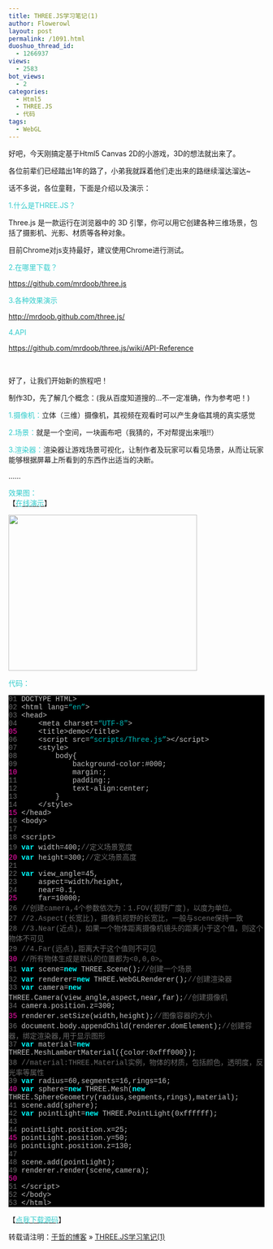```yaml
---
title: THREE.JS学习笔记(1)
author: Flowerowl
layout: post
permalink: /1091.html
duoshuo_thread_id:
  - 1266937
views:
  - 2583
bot_views:
  - 2
categories:
  - Html5
  - THREE.JS
  - 代码
tags:
  - WebGL
---
```

  
好吧，今天刚搞定基于Html5 Canvas 2D的小游戏，3D的想法就出来了。

各位前辈们已经踏出1年的路了，小弟我就踩着他们走出来的路继续溜达溜达~

话不多说，各位童鞋，下面是介绍以及演示：

<span style="color: #33cccc;">1.什么是THREE.JS？</span>

Three.js 是一款运行在浏览器中的 3D 引擎，你可以用它创建各种三维场景，包括了摄影机、光影、材质等各种对象。

目前Chrome对js支持最好，建议使用Chrome进行测试。

<span style="color: #33cccc;">2.在哪里下载？</span>

<a href="https://github.com/mrdoob/three.js" target="_blank">https://github.com/mrdoob/three.js</a>

<span style="color: #33cccc;">3.各种效果演示</span>

<a href="http://mrdoob.github.com/three.js/" target="_blank">http://mrdoob.github.com/three.js/</a>

<span style="color: #33cccc;">4.API</span>

<a href="https://github.com/mrdoob/three.js/wiki/API-Reference" target="_blank">https://github.com/mrdoob/three.js/wiki/API-Reference</a>

&nbsp;

好了，让我们开始新的旅程吧！

制作3D，先了解几个概念：(我从百度知道搜的&#8230;不一定准确，作为参考吧！)

<span style="color: #33cccc;">1.摄像机：</span>立体（三维）摄像机，其视频在观看时可以产生身临其境的真实感觉

<span style="color: #33cccc;">2.场景：</span>就是一个空间，一块画布吧（我猜的，不对帮提出来哦!!）

<span style="color: #33cccc;">3.渲染器：</span>渲染器让游戏场景可视化，让制作者及玩家可以看见场景，从而让玩家能够根据屏幕上所看到的东西作出适当的决断。

……

<span style="color: #33cccc;">效果图：</span>  
【<span style="color: #33cccc;"><a href="http://lazynight.me/z/three.js/1/demo.html" target="_blank"><span style="color: #33cccc;">在线演示</span></a></span>】

[<img class="aligncenter size-full wp-image-1092" title="Lazynight | 夜阑" src="http://lazynight.me/wp-content/uploads/2011/12/14.jpg" alt="" width="371" height="307" />][1]

<span style="color: #33cccc;">代码：</span>

<div class="source" style="color: #c0c0c0; background-color: #000000; font-family: Consolas, 'Lucida Console', 'Courier New';">
  <span style="color: #696969;">01</span> <span style="color: #c0c0c0;"><!</span><span style="color: #c0c0c0;">DOCTYPE</span> <span style="color: #c0c0c0;">HTML</span><span style="color: #c0c0c0;">></span><br /> <span style="color: #696969;">02</span> <span style="color: #c0c0c0;"><</span><span style="color: #c0c0c0;">html</span> <span style="color: #c0c0c0;">lang</span><span style="color: #c0c0c0;">=</span><span style="color: #00bbbb;">&#8220;en&#8221;</span><span style="color: #c0c0c0;">></span><br /> <span style="color: #696969;">03</span> <span style="color: #c0c0c0;"><</span><span style="color: #c0c0c0;">head</span><span style="color: #c0c0c0;">></span><br /> <span style="color: #696969;">04</span>     <span style="color: #c0c0c0;"><</span><span style="color: #c0c0c0;">meta</span> <span style="color: #c0c0c0;">charset</span><span style="color: #c0c0c0;">=</span><span style="color: #00bbbb;">&#8220;UTF-8&#8243;</span><span style="color: #c0c0c0;">></span><br /> <span style="color: #f810b0;">05</span>     <span style="color: #c0c0c0;"><</span><span style="color: #c0c0c0;">title</span><span style="color: #c0c0c0;">></span><span style="color: #c0c0c0;">demo</span><span style="color: #c0c0c0;"><</span><span style="color: #c0c0c0;">/title></span><br /> <span style="color: #696969;">06</span>     <span style="color: #c0c0c0;"><</span><span style="color: #c0c0c0;">script</span> <span style="color: #c0c0c0;">src</span><span style="color: #c0c0c0;">=</span><span style="color: #00bbbb;">&#8220;scripts/Three.js&#8221;</span><span style="color: #c0c0c0;">><</span><span style="color: #c0c0c0;">/script></span><br /> <span style="color: #696969;">07</span>     <span style="color: #c0c0c0;"><</span><span style="color: #c0c0c0;">style</span><span style="color: #c0c0c0;">></span><br /> <span style="color: #696969;">08</span>         <span style="color: #c0c0c0;">body</span><span style="color: #c0c0c0;">{</span><br /> <span style="color: #696969;">09</span>             <span style="color: #c0c0c0;">background</span><span style="color: #c0c0c0;">-</span><span style="color: #c0c0c0;">color</span><span style="color: #c0c0c0;">:</span><span style="color: #c0c0c0;">#</span><span style="color: #c0c0c0;">000</span>;<br /> <span style="color: #f810b0;">10</span>             <span style="color: #c0c0c0;">margin</span><span style="color: #c0c0c0;">:</span><span style="color: #c0c0c0;"></span>;<br /> <span style="color: #696969;">11</span>             <span style="color: #c0c0c0;">padding</span><span style="color: #c0c0c0;">:</span><span style="color: #c0c0c0;"></span>;<br /> <span style="color: #696969;">12</span>             <span style="color: #c0c0c0;">text</span><span style="color: #c0c0c0;">-</span><span style="color: #c0c0c0;">align</span><span style="color: #c0c0c0;">:</span><span style="color: #c0c0c0;">center</span>;<br /> <span style="color: #696969;">13</span>         <span style="color: #c0c0c0;">}</span><br /> <span style="color: #696969;">14</span>     <span style="color: #c0c0c0;"><</span><span style="color: #c0c0c0;">/style></span><br /> <span style="color: #f810b0;">15</span> <span style="color: #c0c0c0;"><</span><span style="color: #c0c0c0;">/head></span><br /> <span style="color: #696969;">16</span> <span style="color: #c0c0c0;"><</span><span style="color: #c0c0c0;">body</span><span style="color: #c0c0c0;">></span><br /> <span style="color: #696969;">17</span><br /> <span style="color: #696969;">18</span> <span style="color: #c0c0c0;"><</span><span style="color: #c0c0c0;">script</span><span style="color: #c0c0c0;">></span><br /> <span style="color: #696969;">19</span> <span style="color: #00ffff; font-weight: bold;">var</span> <span style="color: #c0c0c0;">width</span><span style="color: #c0c0c0;">=</span><span style="color: #c0c0c0;">400</span>;<span style="color: #696969;">//定义场景宽度</span><br /> <span style="color: #f810b0;">20</span> <span style="color: #00ffff; font-weight: bold;">var</span> <span style="color: #c0c0c0;">height</span><span style="color: #c0c0c0;">=</span><span style="color: #c0c0c0;">300</span>;<span style="color: #696969;">//定义场景高度</span><br /> <span style="color: #696969;">21</span><br /> <span style="color: #696969;">22</span> <span style="color: #00ffff; font-weight: bold;">var</span> <span style="color: #c0c0c0;">view_angle</span><span style="color: #c0c0c0;">=</span><span style="color: #c0c0c0;">45</span><span style="color: #c0c0c0;">,</span><br /> <span style="color: #696969;">23</span>     <span style="color: #c0c0c0;">aspect</span><span style="color: #c0c0c0;">=</span><span style="color: #c0c0c0;">width</span><span style="color: #c0c0c0;">/</span><span style="color: #c0c0c0;">height</span><span style="color: #c0c0c0;">,</span><br /> <span style="color: #696969;">24</span>     <span style="color: #c0c0c0;">near</span><span style="color: #c0c0c0;">=</span><span style="color: #c0c0c0;">0.1</span><span style="color: #c0c0c0;">,</span><br /> <span style="color: #f810b0;">25</span>     <span style="color: #c0c0c0;">far</span><span style="color: #c0c0c0;">=</span><span style="color: #c0c0c0;">10000</span>;<br /> <span style="color: #696969;">26</span> <span style="color: #696969;">//创建camera,4个参数依次为：1.FOV(视野广度)，以度为单位。</span><br /> <span style="color: #696969;">27</span> <span style="color: #696969;">//2.Aspect(长宽比)，摄像机视野的长宽比，一般与scene保持一致</span><br /> <span style="color: #696969;">28</span> <span style="color: #696969;">//3.Near(近点)，如果一个物体距离摄像机镜头的距离小于这个值，则这个物体不可见</span><br /> <span style="color: #696969;">29</span> <span style="color: #696969;">//4.Far(远点),距离大于这个值则不可见</span><br /> <span style="color: #f810b0;">30</span> <span style="color: #696969;">//所有物体生成是默认的位置都为<0,0,0>。</span><br /> <span style="color: #696969;">31</span> <span style="color: #00ffff; font-weight: bold;">var</span> <span style="color: #c0c0c0;">scene</span><span style="color: #c0c0c0;">=</span><span style="color: #00ffff; font-weight: bold;">new</span> <span style="color: #c0c0c0;">THREE</span><span style="color: #c0c0c0;">.</span><span style="color: #c0c0c0;">Scene</span>();<span style="color: #696969;">//创建一个场景</span><br /> <span style="color: #696969;">32</span> <span style="color: #00ffff; font-weight: bold;">var</span> <span style="color: #c0c0c0;">renderer</span><span style="color: #c0c0c0;">=</span><span style="color: #00ffff; font-weight: bold;">new</span> <span style="color: #c0c0c0;">THREE</span><span style="color: #c0c0c0;">.</span><span style="color: #c0c0c0;">WebGLRenderer</span>();<span style="color: #696969;">//创建渲染器</span><br /> <span style="color: #696969;">33</span> <span style="color: #00ffff; font-weight: bold;">var</span> <span style="color: #c0c0c0;">camera</span><span style="color: #c0c0c0;">=</span><span style="color: #00ffff; font-weight: bold;">new</span> <span style="color: #c0c0c0;">THREE</span><span style="color: #c0c0c0;">.</span><span style="color: #c0c0c0;">Camera</span>(<span style="color: #c0c0c0;">view_angle</span><span style="color: #c0c0c0;">,</span><span style="color: #c0c0c0;">aspect</span><span style="color: #c0c0c0;">,</span><span style="color: #c0c0c0;">near</span><span style="color: #c0c0c0;">,</span><span style="color: #c0c0c0;">far</span>);<span style="color: #696969;">//创建摄像机</span><br /> <span style="color: #696969;">34</span> <span style="color: #c0c0c0;">camera</span><span style="color: #c0c0c0;">.</span><span style="color: #c0c0c0;">position</span><span style="color: #c0c0c0;">.</span><span style="color: #c0c0c0;">z</span><span style="color: #c0c0c0;">=</span><span style="color: #c0c0c0;">300</span>;<br /> <span style="color: #f810b0;">35</span> <span style="color: #c0c0c0;">renderer</span><span style="color: #c0c0c0;">.</span><span style="color: #c0c0c0;">setSize</span>(<span style="color: #c0c0c0;">width</span><span style="color: #c0c0c0;">,</span><span style="color: #c0c0c0;">height</span>);<span style="color: #696969;">//图像容器的大小</span><br /> <span style="color: #696969;">36</span> <span style="color: #c0c0c0;">document</span><span style="color: #c0c0c0;">.</span><span style="color: #c0c0c0;">body</span><span style="color: #c0c0c0;">.</span><span style="color: #c0c0c0;">appendChild</span>(<span style="color: #c0c0c0;">renderer</span><span style="color: #c0c0c0;">.</span><span style="color: #c0c0c0;">domElement</span>);<span style="color: #696969;">//创建容器，绑定渲染器,用于显示图形</span><br /> <span style="color: #696969;">37</span> <span style="color: #00ffff; font-weight: bold;">var</span> <span style="color: #c0c0c0;">material</span><span style="color: #c0c0c0;">=</span><span style="color: #00ffff; font-weight: bold;">new</span> <span style="color: #c0c0c0;">THREE</span><span style="color: #c0c0c0;">.</span><span style="color: #c0c0c0;">MeshLambertMaterial</span><span style="color: #c0c0c0;">({</span><span style="color: #c0c0c0;">color</span><span style="color: #c0c0c0;">:</span><span style="color: #c0c0c0;">0xfff000</span><span style="color: #c0c0c0;">});</span><br /> <span style="color: #696969;">38</span> <span style="color: #696969;">//material:THREE.Material实例，物体的材质，包括颜色，透明度，反光率等属性</span><br /> <span style="color: #696969;">39</span> <span style="color: #00ffff; font-weight: bold;">var</span> <span style="color: #c0c0c0;">radius</span><span style="color: #c0c0c0;">=</span><span style="color: #c0c0c0;">60</span><span style="color: #c0c0c0;">,</span><span style="color: #c0c0c0;">segments</span><span style="color: #c0c0c0;">=</span><span style="color: #c0c0c0;">16</span><span style="color: #c0c0c0;">,</span><span style="color: #c0c0c0;">rings</span><span style="color: #c0c0c0;">=</span><span style="color: #c0c0c0;">16</span>;<br /> <span style="color: #f810b0;">40</span> <span style="color: #00ffff; font-weight: bold;">var</span> <span style="color: #c0c0c0;">sphere</span><span style="color: #c0c0c0;">=</span><span style="color: #00ffff; font-weight: bold;">new</span> <span style="color: #c0c0c0;">THREE</span><span style="color: #c0c0c0;">.</span><span style="color: #c0c0c0;">Mesh</span>(<span style="color: #00ffff; font-weight: bold;">new</span> <span style="color: #c0c0c0;">THREE</span><span style="color: #c0c0c0;">.</span><span style="color: #c0c0c0;">SphereGeometry</span>(<span style="color: #c0c0c0;">radius</span><span style="color: #c0c0c0;">,</span><span style="color: #c0c0c0;">segments</span><span style="color: #c0c0c0;">,</span><span style="color: #c0c0c0;">rings</span><span style="color: #c0c0c0;">),</span><span style="color: #c0c0c0;">material</span>);<br /> <span style="color: #696969;">41</span> <span style="color: #c0c0c0;">scene</span><span style="color: #c0c0c0;">.</span><span style="color: #c0c0c0;">add</span>(<span style="color: #c0c0c0;">sphere</span>);<br /> <span style="color: #696969;">42</span> <span style="color: #00ffff; font-weight: bold;">var</span> <span style="color: #c0c0c0;">pointLight</span><span style="color: #c0c0c0;">=</span><span style="color: #00ffff; font-weight: bold;">new</span> <span style="color: #c0c0c0;">THREE</span><span style="color: #c0c0c0;">.</span><span style="color: #c0c0c0;">PointLight</span>(<span style="color: #c0c0c0;">0xffffff</span>);<br /> <span style="color: #696969;">43</span><br /> <span style="color: #696969;">44</span> <span style="color: #c0c0c0;">pointLight</span><span style="color: #c0c0c0;">.</span><span style="color: #c0c0c0;">position</span><span style="color: #c0c0c0;">.</span><span style="color: #c0c0c0;">x</span><span style="color: #c0c0c0;">=</span><span style="color: #c0c0c0;">25</span>;<br /> <span style="color: #f810b0;">45</span> <span style="color: #c0c0c0;">pointLight</span><span style="color: #c0c0c0;">.</span><span style="color: #c0c0c0;">position</span><span style="color: #c0c0c0;">.</span><span style="color: #c0c0c0;">y</span><span style="color: #c0c0c0;">=</span><span style="color: #c0c0c0;">50</span>;<br /> <span style="color: #696969;">46</span> <span style="color: #c0c0c0;">pointLight</span><span style="color: #c0c0c0;">.</span><span style="color: #c0c0c0;">position</span><span style="color: #c0c0c0;">.</span><span style="color: #c0c0c0;">z</span><span style="color: #c0c0c0;">=</span><span style="color: #c0c0c0;">130</span>;<br /> <span style="color: #696969;">47</span><br /> <span style="color: #696969;">48</span> <span style="color: #c0c0c0;">scene</span><span style="color: #c0c0c0;">.</span><span style="color: #c0c0c0;">add</span>(<span style="color: #c0c0c0;">pointLight</span>);<br /> <span style="color: #696969;">49</span> <span style="color: #c0c0c0;">renderer</span><span style="color: #c0c0c0;">.</span><span style="color: #c0c0c0;">render</span>(<span style="color: #c0c0c0;">scene</span><span style="color: #c0c0c0;">,</span><span style="color: #c0c0c0;">camera</span>);<br /> <span style="color: #f810b0;">50</span><br /> <span style="color: #696969;">51</span> <span style="color: #c0c0c0;"><</span><span style="color: #c0c0c0;">/script></span><br /> <span style="color: #696969;">52</span> <span style="color: #c0c0c0;"><</span><span style="color: #c0c0c0;">/body></span><br /> <span style="color: #696969;">53</span> <span style="color: #c0c0c0;"><</span><span style="color: #c0c0c0;">/html></span>
</div>

【<span style="color: #33cccc;"><a href="http://down.qiannao.com/space/file/flowerowl/-4e0a-4f20-5206-4eab/three.js-5b66-4e60-7b14-8bb01.rar/.page" target="_blank"><span style="color: #33cccc;">点我下载源码</span></a></span>】

转载请注明：[于哲的博客][2] &raquo; [THREE.JS学习笔记(1)][3]

 [1]: http://lazynight.me/wp-content/uploads/2011/12/14.jpg
 [2]: http://lazynight.me
 [3]: http://lazynight.me/1091.html
